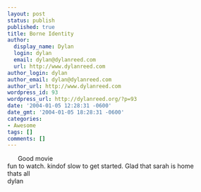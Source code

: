```yaml
---
layout: post
status: publish
published: true
title: Borne Identity
author:
  display_name: Dylan
  login: dylan
  email: dylan@dylanreed.com
  url: http://www.dylanreed.com
author_login: dylan
author_email: dylan@dylanreed.com
author_url: http://www.dylanreed.com
wordpress_id: 93
wordpress_url: http://dylanreed.org/?p=93
date: '2004-01-05 12:28:31 -0600'
date_gmt: '2004-01-05 18:28:31 -0600'
categories:
- Awesome
tags: []
comments: []
---
```

<p>&nbsp;&nbsp;&nbsp;&nbsp;&nbsp;&nbsp;Good movie<br />
fun to watch. kindof slow to get started. Glad that sarah is home<br />
thats all<br />
dylan</p>
